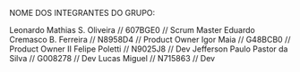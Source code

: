 NOME DOS INTEGRANTES DO GRUPO:

Leonardo Mathias S. Oliveira // 607BGE0 // Scrum Master Eduardo Cremasco B. Ferreira // N8958D4 // Product Owner Igor Maia // G48BCB0 // Product Owner II Felipe Poletti // N9025J8 // Dev Jefferson Paulo Pastor da Silva // G008278 // Dev Lucas Miguel // N715863 // Dev

